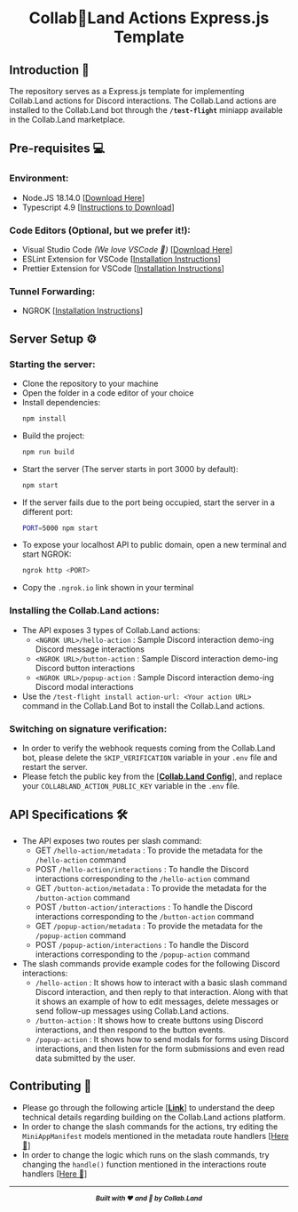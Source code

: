 <div align="center"><h1><b>Collab🤝Land Actions Express.js Template</b></h1></div>

## **Introduction** 🙏

The repository serves as a Express.js template for implementing Collab.Land actions for Discord interactions. The Collab.Land actions are installed to the Collab.Land bot through the **`/test-flight`** miniapp available in the Collab.Land marketplace.

## **Pre-requisites** 💻

### Environment:

- Node.JS 18.14.0 [[Download Here](https://nodejs.org/en/download/)]
- Typescript 4.9 [[Instructions to Download](https://www.typescriptlang.org/download#:~:text=Globally%20Installing%20TypeScript)]

### Code Editors (Optional, but we prefer it!):

- Visual Studio Code _(We love VSCode 💙)_ [[Download Here](https://code.visualstudio.com/)]
- ESLint Extension for VSCode [[Installation Instructions](https://marketplace.visualstudio.com/items?itemName=dbaeumer.vscode-eslint)]
- Prettier Extension for VSCode [[Installation Instructions](https://marketplace.visualstudio.com/items?itemName=esbenp.prettier-vscode)]

### Tunnel Forwarding:

- NGROK [[Installation Instructions](https://ngrok.com/docs/getting-started)]

## **Server Setup** ⚙️

### Starting the server:

- Clone the repository to your machine
- Open the folder in a code editor of your choice
- Install dependencies:
  ```bash
  npm install
  ```
- Build the project:
  ```bash
  npm run build
  ```
- Start the server (The server starts in port 3000 by default):
  ```bash
  npm start
  ```
- If the server fails due to the port being occupied, start the server in a different port:
  ```bash
  PORT=5000 npm start
  ```
- To expose your localhost API to public domain, open a new terminal and start NGROK:
  ```bash
  ngrok http <PORT>
  ```
- Copy the `.ngrok.io` link shown in your terminal

### Installing the Collab.Land actions:

- The API exposes 3 types of Collab.Land actions:
  - `<NGROK URL>/hello-action` : Sample Discord interaction demo-ing Discord message interactions
  - `<NGROK URL>/button-action` : Sample Discord interaction demo-ing Discord button interactions
  - `<NGROK URL>/popup-action` : Sample Discord interaction demo-ing Discord modal interactions
- Use the `/test-flight install action-url: <Your action URL>` command in the Collab.Land Bot to install the Collab.Land actions.

### Switching on signature verification:

- In order to verify the webhook requests coming from the Collab.Land bot, please delete the `SKIP_VERIFICATION` variable in your `.env` file and restart the server.
- Please fetch the public key from the [[**Collab.Land Config**](https://api-qa.collab.land/config)], and replace your `COLLABLAND_ACTION_PUBLIC_KEY` variable in the `.env` file.

## **API Specifications** 🛠️

- The API exposes two routes per slash command:
  - GET `/hello-action/metadata` : To provide the metadata for the `/hello-action` command
  - POST `/hello-action/interactions` : To handle the Discord interactions corresponding to the `/hello-action` command
  - GET `/button-action/metadata` : To provide the metadata for the `/button-action` command
  - POST `/button-action/interactions` : To handle the Discord interactions corresponding to the `/button-action` command
  - GET `/popup-action/metadata` : To provide the metadata for the `/popup-action` command
  - POST `/popup-action/interactions` : To handle the Discord interactions corresponding to the `/popup-action` command
- The slash commands provide example codes for the following Discord interactions:
  - `/hello-action` : It shows how to interact with a basic slash command Discord interaction, and then reply to that interaction. Along with that it shows an example of how to edit messages, delete messages or send follow-up messages using Collab.Land actions.
  - `/button-action` : It shows how to create buttons using Discord interactions, and then respond to the button events.
  - `/popup-action` : It shows how to send modals for forms using Discord interactions, and then listen for the form submissions and even read data submitted by the user.

## **Contributing** 🫶

- Please go through the following article [[**Link**](https://dev.collab.land/docs/upstream-integrations/build-a-custom-action)] to understand the deep technical details regarding building on the Collab.Land actions platform.
- In order to change the slash commands for the actions, try editing the `MiniAppManifest` models mentioned in the metadata route handlers [[Here 👀]](src/routes/hello-action.ts#L86)
- In order to change the logic which runs on the slash commands, try changing the `handle()` function mentioned in the interactions route handlers [[Here 👀]](src/routes/hello-action.ts#L23)

---
<div align="center"><b><i><small>Built with ❤️ and 🤝 by Collab.Land</small></i></b></div>
